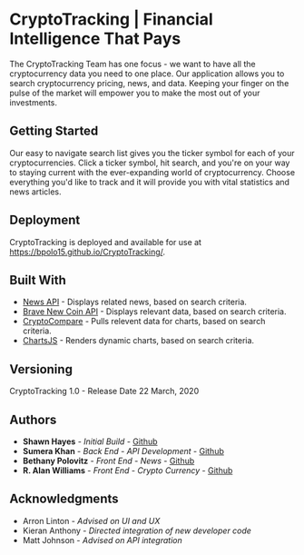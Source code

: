 # CryptoTracking | Financial Intelligence That Pays

The CryptoTracking Team has one focus - we want to have all the cryptocurrency data you need to one place. Our application allows you to search cryptocurrency pricing, news, and data. Keeping your finger on the pulse of the market will empower you to make the most out of your investments.

## Getting Started

Our easy to navigate search list gives you the ticker symbol for each of your cryptocurrencies. Click a ticker symbol, hit search, and you're on your way to staying current with the ever-expanding world of cryptocurrency. Choose everything you'd like to track and it will provide you with vital statistics and news articles.

## Deployment

CryptoTracking is deployed and available for use at https://bpolo15.github.io/CryptoTracking/.

## Built With

* [News API](https://newsapi.org/) - Displays related news, based on search criteria.
* [Brave New Coin API](https://bravenewcoin.com/developers) - Displays relevant data, based on search criteria.
* [CryptoCompare](https://www.cryptocompare.com/) - Pulls relevent data for charts, based on search criteria.
* [ChartsJS](https://www.chartjs.org/) - Renders dynamic charts, based on search criteria. 

## Versioning

CryptoTracking 1.0 - Release Date 22 March, 2020

## Authors

* **Shawn Hayes** - *Initial Build* - [Github](https://github.com/srfrog1970)
* **Sumera Khan** - *Back End - API Development* - [Github](https://github.com/sumerakhan16)
* **Bethany Polovitz** - *Front End - News* - [Github](https://github.com/bpolo15)
* **R. Alan Williams** - *Front End - Crypto Currency* - [Github](https://github.com/rwilliams01101)

## Acknowledgments

* Arron Linton - *Advised on UI and UX*
* Kieran Anthony - *Directed integration of new developer code*
* Matt Johnson - *Advised on API integration*
